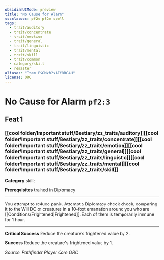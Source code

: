```yaml
---
obsidianUIMode: preview
title: "No Cause for Alarm"
cssclasses: pf2e,pf2e-spell
tags:
  - trait/auditory
  - trait/concentrate
  - trait/emotion
  - trait/general
  - trait/linguistic
  - trait/mental
  - trait/skill
  - trait/common
  - category/skill
  - remaster
aliases: "Item.PSGMxh2xAIV8RG4U"
license: ORC
---
```

# No Cause for Alarm `pf2:3`
## Feat 1
### [[cool folder/Important stuff/Bestiary/zz_traits/auditory]][[cool folder/Important stuff/Bestiary/zz_traits/concentrate]][[cool folder/Important stuff/Bestiary/zz_traits/emotion]][[cool folder/Important stuff/Bestiary/zz_traits/general]][[cool folder/Important stuff/Bestiary/zz_traits/linguistic]][[cool folder/Important stuff/Bestiary/zz_traits/mental]][[cool folder/Important stuff/Bestiary/zz_traits/skill]]

**Category** skill; 



**Prerequisites** trained in Diplomacy
* * *
You attempt to reduce panic. Attempt a Diplomacy check check, comparing it to the Will DC of creatures in a 10-foot emanation around you who are [[Conditions/Frightened|Frightened]]. Each of them is temporarily immune for 1 hour.

* * *

**Critical Success** Reduce the creature's frightened value by 2.

**Success** Reduce the creature's frightened value by 1.

*Source: Pathfinder Player Core*
*ORC*